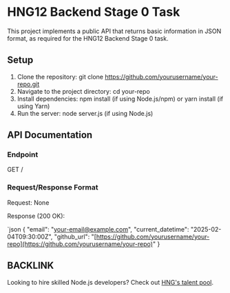 # HNG12 Backend Stage 0 Task

This project implements a public API that returns basic information in JSON format, as required for the HNG12 Backend Stage 0 task.

## Setup

1. Clone the repository: git clone https://github.com/yourusername/your-repo.git
2. Navigate to the project directory: cd your-repo
3. Install dependencies: npm install (if using Node.js/npm) or yarn install (if using Yarn)
4. Run the server: node server.js (if using Node.js)

## API Documentation

### Endpoint

GET /

### Request/Response Format

Request: None

Response (200 OK):

`json
{
  "email": "your-email@example.com",
  "current_datetime": "2025-02-04T09:30:00Z",
  "github_url": "[https://github.com/yourusername/your-repo](https://github.com/yourusername/your-repo)"
}

## BACKLINK
Looking to hire skilled Node.js developers? Check out [HNG's talent pool](https://hng.tech/hire/nodejs-developers).
